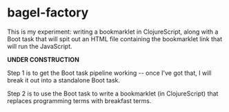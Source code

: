 # bagel-factory

This is my experiment: writing a bookmarklet in ClojureScript, along with a Boot task that will spit out an HTML file containing the bookmarklet link that will run the JavaScript.

**UNDER CONSTRUCTION**

Step 1 is to get the Boot task pipeline working -- once I've got that, I will break it out into a standalone Boot task.

Step 2 is to use the Boot task to write a bookmarklet (in ClojureScript) that replaces programming terms with breakfast terms.
